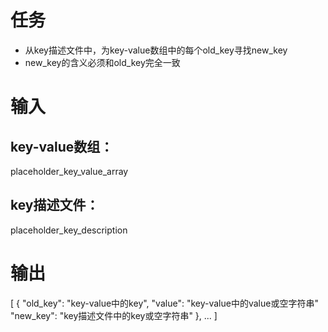 # 任务
- 从key描述文件中，为key-value数组中的每个old_key寻找new_key
- new_key的含义必须和old_key完全一致

# 输入
## key-value数组：
placeholder_key_value_array

## key描述文件：
placeholder_key_description

# 输出
[
  {
    "old_key": "key-value中的key",
    "value": "key-value中的value或空字符串"
    "new_key": "key描述文件中的key或空字符串"
  },
  ...
]

